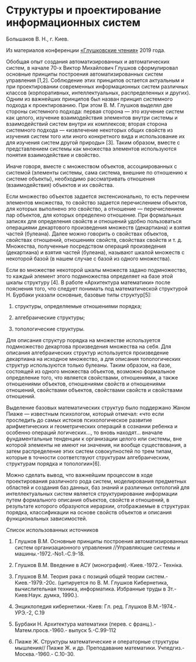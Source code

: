 # Структуры и проектирование информационных систем

Большаков В. Н., г. Киев.

Из материалов конференции [«Глушковские чтения»](index.md) 2019 года.

Обобщая опыт создания автоматизированных и автоматических систем, в начале 70-х Виктор Михайлович Глушков сформулировал основные принципы построения автоматизированных систем управления [1,2]. Соблюдение этих принципов остается актуальным и при проектировании современных информационных систем различных классов (корпоративных, интеллектуальных, распределенных и других). Одним из важнейших принципов был назван принцип системного подхода к проектированию. При этом В. М. Глушков выделял две стороны системного подхода: первая сторона — это изучение систем как целого, изучение взаимодействия элементов внутри системы и взаимодействий систем внутри их комплексов; вторая сторона системного подхода — «извлечение некоторых общих свойств из изучения систем того или иного конкретного вида и использование их для изучения систем другой природы» [3]. Таким образом, вместе с представлением системы как множества элементов используются понятия взаимодействие и свойство.

Иначе говоря, вместе с множеством объектов, ассоциированных с системой (элементы системы, сама система, внешние по отношению к системе объекты), необходимо рассматривать отношения (взаимодействия) объектов и их свойства.

Если множество объектов задается экстенсионально, то есть перечнем элементов множества, то свойство задается перечислением объектов, для которых выполнено это свойство, а отношение — перечислением пар объектов, для которых определено отношение. При формальных записях для определения свойств и отношений удобно пользоваться операциями декартового произведения множеств (декартиана) и взятия частей (булеана). Далее можно говорить о свойствах объектов, свойствах отношений, отношениях свойств, свойствах свойств и т. д. Множества, полученные посредством операций произведения (декартиана) и взятия частей (булеана), называют шкалой множеств с некоторой базой (в нашем случае с базой из одного множества).

Если во множестве некоторой шкалы множеств задано подмножество, то каждый элемент этого подмножества определяет на базе этой шкалы структуру [4]. В работе «Архитектура математики» после пояснения того, что следует понимать под математической структурой Н. Бурбаки указали основные, базовые типы структур[5]:

1. структуры, определяемые отношениями порядка;

2. алгебраические структуры;

3. топологические структуры.

Для описания структур порядка на множестве используется подмножество декартова произведения множества на себя. Для описания алгебраических структур используется произведение декартиана на исходное множество, а для описания топологических структур используются только булеаны. Таким образом, на базе, состоящей из одного множества объектов, возможно формальное определение того, что является свойствами, отношениями, а также отношениями объектов, отношениями свойств и отношениями отношений, свойствами объектов, свойствами свойств и свойствами отношений.

Выделение базовых математических структур было поддержано Жаном Пиаже — известным психологом, который отмечал: «что если проследить до самых истоков психологическое развитие арифметических и геометрических операций в сознании ребенка и особенно операций логических..., то вновь находят... вначале фундаментальные тенденции к организации целого или системы, вне которой элементы не имеют ни значения, ни вообще существования, а затем распределение этих систем совокупностей по трем типам, которые в точности соответствуют структурам алгебраическим, структурам порядка и топологии»[6].

Можно сделать вывод, что важнейшим процессом в ходе проектирования различного рода систем, моделирования предметных областей и создания баз данных, баз знаний и различных онтологий для интеллектуальных систем является структурирование информации путем формального описания объектов, свойств и отношений, в результате которого образуются иерархии, отображаемые в структурах порядка, классификации на основе свойств объектов и описания функциональных зависимостей.

Список использованных источников

1. Глушков В.М. Основные принципы построения автоматизированных систем организационного управления //Управляющие системы и машины.-1972.-No1.-С.9-18.

2. Глушков В.М. Введение в АСУ (монография).-Киев.-1972.- Техніка.

3. Глушков В.М. Теория рака с позиций общей теории систем.- Киев.-1979.-20с. (цитируется по В. М. Глушков Кибернетика, вычислительная техника, информатика. Избранные труды в 3т.-Киев:Наук. думка, 1990.).

4. Энциклопедия кибернетики.-Киев: Гл. ред. Глушков В.М.-1974.-УРЭ.-2, С.19

5. Бурбаки Н. Архитектура математики (перев. с франц.).-Матем.просв.-1960.- выпуск 5.-С.99-112

6. Пиаже Ж. Структуры математические и операторные структуры мышления// Пиаже Ж. и др. Преподавание математики. Учпедгиз.-Москва.-1960.- С.10-30.